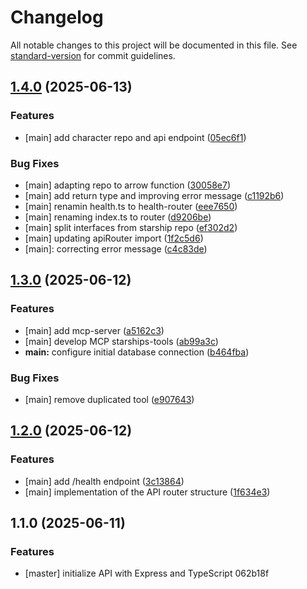 # Changelog

All notable changes to this project will be documented in this file. See [standard-version](https://github.com/conventional-changelog/standard-version) for commit guidelines.

## [1.4.0](https://github.com/GermanBerdi/star-wars/compare/v1.3.0...v1.4.0) (2025-06-13)


### Features

* [main] add character repo and api endpoint ([05ec6f1](https://github.com/GermanBerdi/star-wars/commit/05ec6f1fb9851ce79ecf1d60f057e6affbe36c00))


### Bug Fixes

* [main] adapting repo to arrow function ([30058e7](https://github.com/GermanBerdi/star-wars/commit/30058e7246d16774f033954b63b6766b537b8758))
* [main] add return type and improving error message ([c1192b6](https://github.com/GermanBerdi/star-wars/commit/c1192b68106c29e7c67cc617f87ecc287c25976d))
* [main] renamin health.ts to health-router ([eee7650](https://github.com/GermanBerdi/star-wars/commit/eee76501915f2a9536e0e98a5c2a77516faf7ce5))
* [main] renaming index.ts to router ([d9206be](https://github.com/GermanBerdi/star-wars/commit/d9206bee799caa9aa501949a4fb4ff0f472dd056))
* [main] split interfaces from starship repo ([ef302d2](https://github.com/GermanBerdi/star-wars/commit/ef302d2c849f138ec973f6eed7ea69059afb1e12))
* [main] updating apiRouter import ([1f2c5d6](https://github.com/GermanBerdi/star-wars/commit/1f2c5d652d4ff9d4cad234a772ea97a196a95a9e))
* [main]: correcting error message ([c4c83de](https://github.com/GermanBerdi/star-wars/commit/c4c83de044cfd3fbf0bc02fa3fb2c470b41aae1d))

## [1.3.0](https://github.com/GermanBerdi/star-wars/compare/v1.2.0...v1.3.0) (2025-06-12)


### Features

* [main] add mcp-server ([a5162c3](https://github.com/GermanBerdi/star-wars/commit/a5162c37fa0b53664ae86b889d2efb00cf15c9c5))
* [main] develop MCP starships-tools ([ab99a3c](https://github.com/GermanBerdi/star-wars/commit/ab99a3c928d4cbba2def9955f4da2c2bea4f13c6))
* **main:** configure initial database connection ([b464fba](https://github.com/GermanBerdi/star-wars/commit/b464fba6d4ec52bae7c269052b10940e59a774ba))


### Bug Fixes

* [main] remove duplicated tool ([e907643](https://github.com/GermanBerdi/star-wars/commit/e9076432dce57e9970816f928b1da132a9387b24))

## [1.2.0](https://github.com/GermanBerdi/star-wars/compare/v1.1.0...v1.2.0) (2025-06-12)


### Features

* [main] add /health endpoint ([3c13864](https://github.com/GermanBerdi/star-wars/commit/3c138641c51564f2cd7fa4ed1be904465d455547))
* [main] implementation of the API router structure ([1f634e3](https://github.com/GermanBerdi/star-wars/commit/1f634e3a82f74e3abd4b89f0e6982b34b7298147))

## 1.1.0 (2025-06-11)


### Features

* [master] initialize API with Express and TypeScript 062b18f
